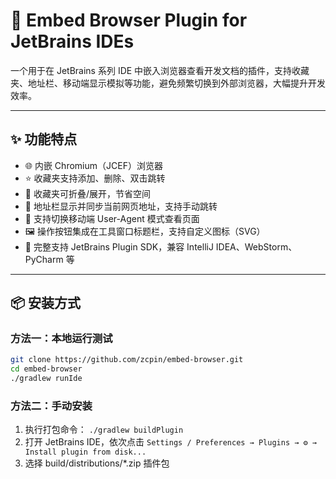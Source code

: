 # 📘 Embed Browser Plugin for JetBrains IDEs

一个用于在 JetBrains 系列 IDE 中嵌入浏览器查看开发文档的插件，支持收藏夹、地址栏、移动端显示模拟等功能，避免频繁切换到外部浏览器，大幅提升开发效率。

---

## ✨ 功能特点

- 🌐 内嵌 Chromium（JCEF）浏览器
- ⭐ 收藏夹支持添加、删除、双击跳转
- 📂 收藏夹可折叠/展开，节省空间
- 🧭 地址栏显示并同步当前网页地址，支持手动跳转
- 📱 支持切换移动端 User-Agent 模式查看页面
- 🖼 操作按钮集成在工具窗口标题栏，支持自定义图标（SVG）
- 🧩 完整支持 JetBrains Plugin SDK，兼容 IntelliJ IDEA、WebStorm、PyCharm 等

---

## 📦 安装方式

### 方法一：本地运行测试

```bash
git clone https://github.com/zcpin/embed-browser.git
cd embed-browser
./gradlew runIde
```

### 方法二：手动安装
1. 执行打包命令：
`./gradlew buildPlugin`
2. 打开 JetBrains IDE，依次点击
`Settings / Preferences → Plugins → ⚙ → Install plugin from disk...`
3. 选择 build/distributions/*.zip 插件包


